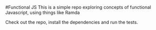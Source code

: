 #Functional JS
This is a simple repo exploring concepts of functional Javascript, using things like Ramda

Check out the repo, install the dependencies and run the tests.
